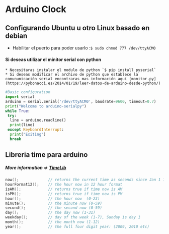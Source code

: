 # Arduino Clock

## Configurando Ubuntu u otro Linux basado en debian
  * Habilitar el puerto para poder usarlo :`$ sudo chmod 777 /dev/ttyACM0`
  #### Si deseas utilizar el minitor serial con python
    * Necesitaras instalar el modulo de python `$ pip install pyserial`
    * Si deseas modificar el archivo de python que establece la comununicación serial encontraras mas información aquí [monitor.py](https://pybonacci.es/2014/01/19/leer-datos-de-arduino-desde-python/)
        
  ```python
  #Basic configuration
  import serial
  arduino = serial.Serial('/dev/ttyACM0', baudrate=9600, timeout=0.7)
  print("Welcome to arduino-serialpy")
  while True:
   try:
    line = arduino.readline()
    print(line)
   except KeyboardInterrupt:
    print("Exiting")
    break
   ```

## Libreria time para arduino
  ##### More information => [TimeLib](https://github.com/PaulStoffregen/Time)

```c
now();             // returns the current time as seconds since Jan 1 1970
hourFormat12();    // the hour now in 12 hour format
isAM();            // returns true if time now is AM
isPM();            // returns true if time now is PM
hour();            // the hour now  (0-23)
minute();          // the minute now (0-59)
second();          // the second now (0-59)
day();             // the day now (1-31)
weekday();         // day of the week (1-7), Sunday is day 1
month();           // the month now (1-12)
year();            // the full four digit year: (2009, 2010 etc)
```
